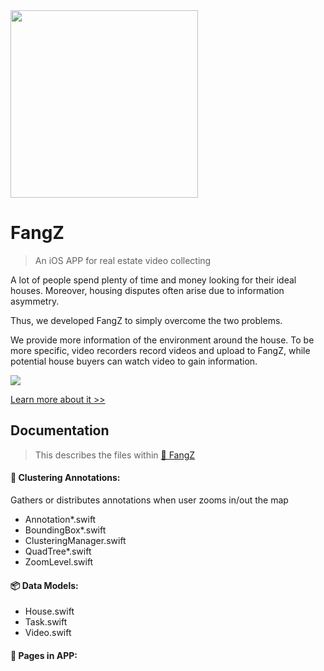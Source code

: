 <img src="https://github.com/amyss0808/FangZ/raw/master/FangZ_Image.png" width="300">

# FangZ
> An iOS APP for real estate video collecting

A lot of people spend plenty of time and money looking for their ideal houses. Moreover, housing disputes often arise due to information asymmetry. 

Thus, we developed FangZ to simply overcome the two problems.

We provide more information of the environment around the house. To be more specific, video recorders record videos and upload to FangZ, while potential house buyers can watch video to gain information.

<img src="https://github.com/amyss0808/FangZ/raw/master/FangZ_APP.png">

[Learn more about it >>](https://www.youtube.com/watch?v=95JGl2Z-sC0)

## Documentation
> This describes the files within [📁 FangZ](https://github.com/amyss0808/FangZ/raw/master/FangZ)

#### 📍 Clustering Annotations:
Gathers or distributes annotations when user zooms in/out the map
- Annotation*.swift            
- BoundingBox*.swift           
- ClusteringManager.swift        
- QuadTree*.swift
- ZoomLevel.swift

#### 📦 Data Models:
- House.swift
- Task.swift
- Video.swift

#### 📱 Pages in APP:
